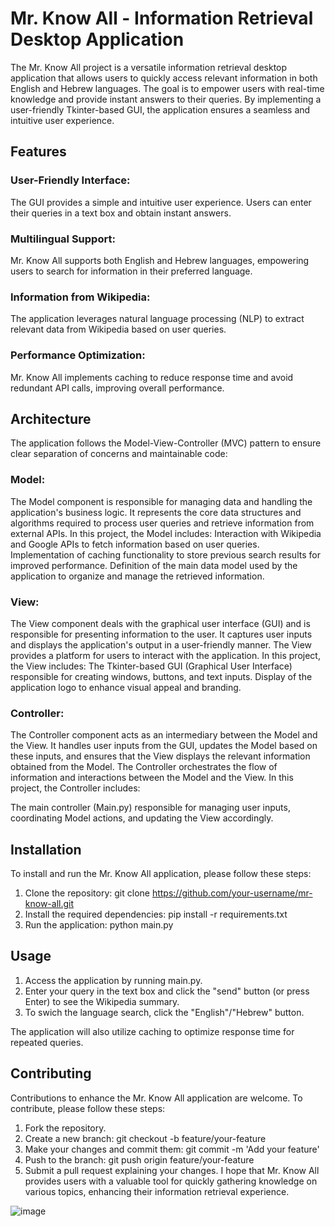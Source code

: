 # Mr. Know All - Information Retrieval Desktop Application

The Mr. Know All project is a versatile information retrieval desktop application that allows users to quickly access relevant information in both English and Hebrew languages. The goal is to empower users with real-time knowledge and provide instant answers to their queries. By implementing a user-friendly Tkinter-based GUI, the application ensures a seamless and intuitive user experience.


## Features
### User-Friendly Interface: 
The GUI provides a simple and intuitive user experience. Users can enter their queries in a text box and obtain instant answers.

### Multilingual Support:
Mr. Know All supports both English and Hebrew languages, empowering users to search for information in their preferred language.

### Information from Wikipedia: 
The application leverages natural language processing (NLP) to extract relevant data from Wikipedia based on user queries.

### Performance Optimization: 
Mr. Know All implements caching to reduce response time and avoid redundant API calls, improving overall performance.

## Architecture
The application follows the Model-View-Controller (MVC) pattern to ensure clear separation of concerns and maintainable code:

### Model:
The Model component is responsible for managing data and handling the application's business logic. It represents the core data structures and algorithms required to process user queries and retrieve information from external APIs. In this project, the Model includes:
Interaction with Wikipedia and Google APIs to fetch information based on user queries.
Implementation of caching functionality to store previous search results for improved performance.
Definition of the main data model used by the application to organize and manage the retrieved information.
### View: 
The View component deals with the graphical user interface (GUI) and is responsible for presenting information to the user. It captures user inputs and displays the application's output in a user-friendly manner. The View provides a platform for users to interact with the application. In this project, the View includes:
The Tkinter-based GUI (Graphical User Interface) responsible for creating windows, buttons, and text inputs.
Display of the application logo to enhance visual appeal and branding.
### Controller: 
The Controller component acts as an intermediary between the Model and the View. It handles user inputs from the GUI, updates the Model based on these inputs, and ensures that the View displays the relevant information obtained from the Model. The Controller orchestrates the flow of information and interactions between the Model and the View. In this project, the Controller includes:

The main controller (Main.py) responsible for managing user inputs, coordinating Model actions, and updating the View accordingly.

## Installation
To install and run the Mr. Know All application, please follow these steps:

1. Clone the repository: git clone https://github.com/your-username/mr-know-all.git
2. Install the required dependencies: pip install -r requirements.txt
3. Run the application: python main.py
   
## Usage
1. Access the application by running main.py.
2. Enter your query in the text box and click the "send" button (or press Enter) to see the Wikipedia summary.
3. To swich the language search, click the "English"/"Hebrew" button.
   
The application will also utilize caching to optimize response time for repeated queries.

## Contributing
Contributions to enhance the Mr. Know All application are welcome. To contribute, please follow these steps:

1. Fork the repository.
2. Create a new branch: git checkout -b feature/your-feature
3. Make your changes and commit them: git commit -m 'Add your feature'
4. Push to the branch: git push origin feature/your-feature
5. Submit a pull request explaining your changes.
I hope that Mr. Know All provides users with a valuable tool for quickly gathering knowledge on various topics, enhancing their information retrieval experience.

![image](https://github.com/ohad1s/Mr.-Know-All/assets/92723105/ea5bf6aa-8796-44dd-9607-3c0bf729b93c)

